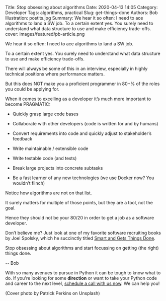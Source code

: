 Title: Stop obsessing about algorithms
Date: 2020-04-13 14:05
Category: Developer
Tags: algorithms, practical
Slug: get-things-done
Authors: Bob
Illustration: postits.jpg
Summary: We hear it so often: I need to ace algorithms to land a SW job. To a certain extent yes. You surely need to understand what data structure to use and make efficiency trade-offs. 
cover: images/featured/pb-article.png

We hear it so often: I need to ace algorithms to land a SW job.

To a certain extent yes. You surely need to understand what data structure to use and make efficiency trade-offs. 

There will always be some of this in an interview, especially in highly technical positions where performance matters.

But this does NOT make you a proficient programmer in 80+% of the roles you could be applying for.

When it comes to excelling as a developer it’s much more important to become PRAGMATIC:

- Quickly grasp large code bases

- Collaborate with other developers (code is written for and by humans)

- Convert requirements into code and quickly adjust to stakeholder’s feedback   

- Write maintainable / extensible code

- Write testable code (and tests)

- Break large projects into concrete subtasks

- Be a fast learner of any new technologies (we use Docker now? You wouldn’t flinch)

Notice how algorithms are not on that list. 

It surely matters for multiple of those points, but they are a tool, not the goal.

Hence they should not be your 80/20 in order to get a job as a software developer. 

Don’t believe me? Just look at one of my favorite software recruiting books by Joel Spolsky, which he succinctly titled [Smart and Gets Things Done](https://www.amazon.com/Smart-Gets-Things-Done-Technical/dp/1590598385).

Stop obsessing about algorithms and start focussing on getting (the right) things done.

-- Bob

<div class="ctaBox">
<p>With so many avenues to pursue in Python it can be tough to know what to do. If you're looking for some <strong>direction</strong> or want to take your Python code and career to the next level, <a href="https://pybit.es/pages/apply.html" target="_blank">schedule a call with us now</a>. We can help you!</p>
</div>

(Cover photo by Patrick Perkins on Unsplash)
